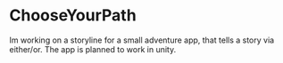# ChooseYourPath

Im working on a storyline for a small adventure app, that tells a story via either/or.
The app is planned to work in unity. 
